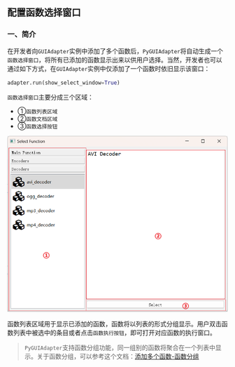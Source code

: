 ## 配置函数选择窗口

### 一、简介

在开发者向`GUIAdapter`实例中添加了多个函数后，`PyGUIAdapter`将自动生成一个`函数选择窗口`，将所有已添加的函数显示出来以供用户选择。当然，开发者也可以通过如下方式，在`GUIAdapter`实例中仅添加了一个函数时依旧显示该窗口：

```python
adapter.run(show_select_window=True)
```

`函数选择窗口`主要分成三个区域：

- ①`函数列表区域`
- ②`函数文档区域`
- ③`函数选择按钮`



<img src="../images/fn_select_window_areas.png" />



函数列表区域用于显示已添加的函数，函数将以列表的形式分组显示。用户双击函数列表中被选中的条目或者点击`函数执行按钮`，即可打开对应函数的执行窗口。

> `PyGUIAdapter`支持函数分组功能，同一组别的函数将聚合在一个列表中显示。关于函数分组，可以参考这个文档：[添加多个函数-函数分组](adapter/multiple_functions.md?id=四、函数分组)

